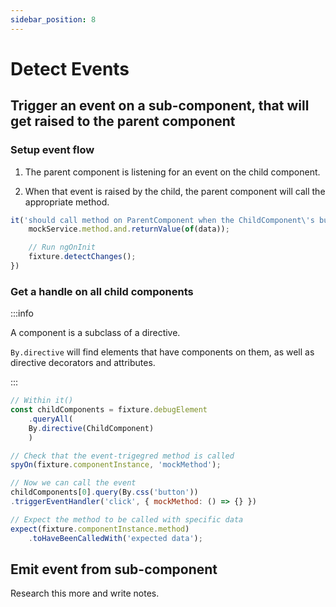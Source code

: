 ```yaml
---
sidebar_position: 8
---
```


# Detect Events

## Trigger an event on a sub-component, that will get raised to the parent component

### Setup event flow

1. The parent component is listening for an event on the child component.

2. When that event is raised by the child, the parent component will call the appropriate method.

```javascript
it('should call method on ParentComponent when the ChildComponent\'s button is clicked', () => {
    mockService.method.and.returnValue(of(data));

    // Run ngOnInit
    fixture.detectChanges();
})
```

### Get a handle on all child components

:::info

A component is a subclass of a directive.

`By.directive` will find elements that have components on them, as well as directive decorators and attributes.

:::

```javascript
// Within it()
const childComponents = fixture.debugElement
    .queryAll(
    By.directive(ChildComponent)
    )

// Check that the event-trigegred method is called
spyOn(fixture.componentInstance, 'mockMethod');

// Now we can call the event
childComponents[0].query(By.css('button'))
.triggerEventHandler('click', { mockMethod: () => {} })

// Expect the method to be called with specific data
expect(fixture.componentInstance.method)
    .toHaveBeenCalledWith('expected data');
```

## Emit event from sub-component

Research this more and write notes.


